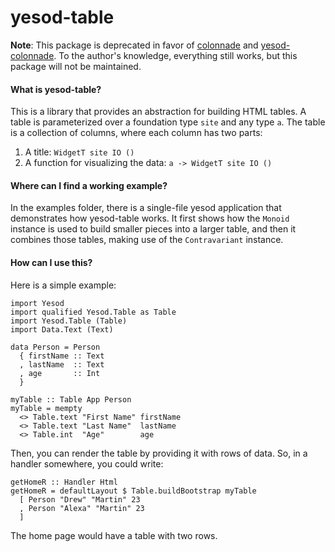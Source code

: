 yesod-table
===========

**Note**: This package is deprecated in favor of
[colonnade](http://hackage.haskell.org/package/colonnade) and
[yesod-colonnade](http://hackage.haskell.org/package/yesod-colonnade). To the 
author's knowledge, everything still works, but this package will not be
maintained.

#### What is yesod-table?
This is a library that provides an abstraction for building HTML tables. A table is 
parameterized over a foundation type `site` and any type `a`. The table is a collection
of columns, where each column has two parts:
  1. A title: `WidgetT site IO ()`
  2. A function for visualizing the data: `a -> WidgetT site IO ()`

#### Where can I find a working example?
In the examples folder, there is a single-file yesod application that demonstrates 
how yesod-table works. It first shows how the `Monoid` instance is used to build
smaller pieces into a larger table, and then it combines those tables, making 
use of the `Contravariant` instance.

#### How can I use this?
Here is a simple example:

    import Yesod
    import qualified Yesod.Table as Table
    import Yesod.Table (Table)
    import Data.Text (Text)

    data Person = Person
      { firstName :: Text
      , lastName  :: Text
      , age       :: Int
      }
    
    myTable :: Table App Person
    myTable = mempty
      <> Table.text "First Name" firstName
      <> Table.text "Last Name"  lastName
      <> Table.int  "Age"        age

Then, you can render the table by providing it with rows of data. So, in a handler
somewhere, you could write:

    getHomeR :: Handler Html
    getHomeR = defaultLayout $ Table.buildBootstrap myTable 
      [ Person "Drew" "Martin" 23
      , Person "Alexa" "Martin" 23
      ]

The home page would have a table with two rows.

